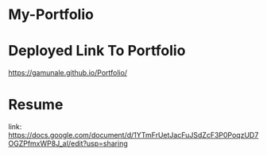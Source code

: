 # My-Portfolio

# Deployed Link To Portfolio
https://gamunale.github.io/Portfolio/

# Resume
link: https://docs.google.com/document/d/1YTmFrUetJacFuJSdZcF3P0PoqzUD7OGZPfmxWP8J_aI/edit?usp=sharing